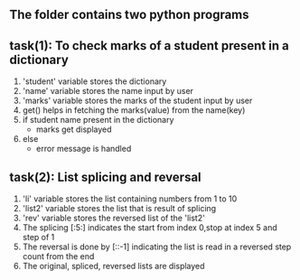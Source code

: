 ## The folder contains two python programs 
## task(1): To check marks of a student present in a dictionary
  1. 'student' variable stores the dictionary
  2. 'name' variable stores the name input by user
  3. 'marks' variable stores the marks of the student input by user
  4. get() helps in fetching the marks(value) from the name(key)
  5. if student name present in the dictionary
     - marks get displayed
  6. else
     - error message is handled
    
## task(2): List splicing and reversal
  1. 'li' variable stores the list containing numbers from 1 to 10
  2. 'list2' variable stores the list that is result of splicing
  3. 'rev' variable stores the reversed list of the 'list2'
  4. The splicing [:5:] indicates the start from index 0,stop at index 5 and step of 1
  5. The reversal is done by [::-1] indicating the list is read in a reversed step count from the end
  6. The original, spliced, reversed lists are displayed  
